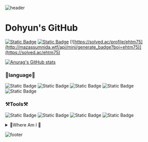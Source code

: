 ![header](https://capsule-render.vercel.app/api?type=waving&color=timeGradient&height=180&section=header)

# Dohyun's GitHub

[![Static Badge](https://img.shields.io/badge/GitHub-%23181717?style=plastic&logo=GitHub&logoColor=ffffff)](https://github.com/ehtm01) [![Static Badge](https://img.shields.io/badge/instagram-%23FF0069?style=plastic&logo=instagram&logoColor=ffffff)](https://www.instagram.com/d___ohyun/) [![https://solved.ac/profile/ehtm75](http://mazassumnida.wtf/api/mini/generate_badge?boj=ehtm75)](https://solved.ac/ehtm75)

[![Anurag's GitHub stats](https://github-readme-stats.vercel.app/api?username=ehtm01&show_icons=true&theme=tokyonight?count_private=true)](https://github.com/anuraghazra/github-readme-stats)


### 🔡language🔡
![Static Badge](https://img.shields.io/badge/Python-%233776AB?style=plastic&logo=Python&logoColor=ffffff) ![Static Badge](https://img.shields.io/badge/HTML5-%23E34F26?logo=HTML5&logoColor=white) ![Static Badge](https://img.shields.io/badge/CSS-%23663399?logo=CSS&logoColor=white) ![Static Badge](https://img.shields.io/badge/Bootstrap-%237952B3?logo=Bootstrap&logoColor=white) ![Static Badge](https://img.shields.io/badge/Django-%23092E20?logo=Django)



### ⚒️Tools⚒️
![Static Badge](https://img.shields.io/badge/GitLab-%23FC6D26?logo=GitLab&logoColor=%23ffffff) ![Static Badge](https://img.shields.io/badge/mattermost-%230058CC?style=plastic&logo=mattermost&logoColor=ffffff) ![Static Badge](https://img.shields.io/badge/VSCode-%230078d7) ![Static Badge](https://img.shields.io/badge/Pycharm-%23000000?logo=Pycharm&logoColor=ffffff)

<details>
<summary>👔Where Am I 👔</summary>
<div markdown="1">

- 2017.03.02 ~ 2024.02.16
<br>**PKNU** Department of Electric Engineering, **Display & Semiconductor Engineering**<br>
- 2024.04.01 ~ 2024.12.31
<br>**Maryalo**<br>
- 2025.07.08 ~ ing
<br>**SSAFY**<br>

</div>
</details>

![footer](https://capsule-render.vercel.app/api?type=waving&color=timeGradient&height=180&section=footer)
